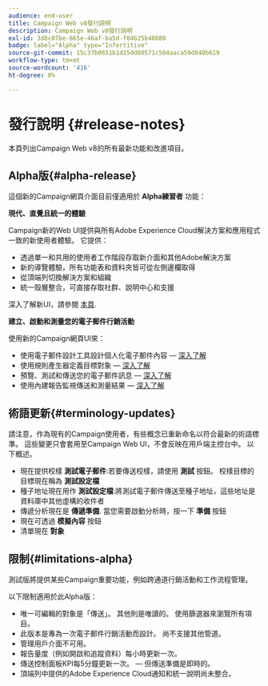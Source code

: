 ```yaml
---
audience: end-user
title: Campaign Web v8發行說明
description: Campaign Web v8發行說明
exl-id: 3d8c07be-665e-46af-ba5d-f04b25b40880
badge: label="Alpha" type="Infertitive"
source-git-commit: 15c37b0651b1d15dd80571c504aaca59d848b619
workflow-type: tm+mt
source-wordcount: '416'
ht-degree: 0%

---
```



# 發行說明 {#release-notes}

本頁列出Campaign Web v8的所有最新功能和改進項目。

## Alpha版{#alpha-release}

這個新的Campaign網頁介面目前僅適用於 **Alpha練習者** 功能：

**現代、直覺且統一的體驗**

Campaign新的Web UI提供與所有Adobe Experience Cloud解決方案和應用程式一致的新使用者體驗。 它提供：

* 透過單一和共用的使用者工作階段存取新介面和其他Adobe解決方案
* 新的導覽體驗，所有功能表和資料夾皆可從左側邊欄取得
* 從頂端列切換解決方案和組織
* 統一殼層整合，可直接存取社群、說明中心和支援
<!--
No search and pulse notifications in Alpha
-->

深入了解新UI，請參閱 [本頁](../get-started/user-interface.md).

**建立、啟動和測量您的電子郵件行銷活動**

使用新的Campaign網頁UI來：

* 使用電子郵件設計工具設計個人化電子郵件內容 —  [深入了解](../content/edit-content.md)
* 使用規則產生器定義目標對象 —  [深入了解](../audience/about-audiences.md)
* 預覽、測試和傳送您的電子郵件訊息 —  [深入了解](../monitor/prepare-send.md)
* 使用內建報告監視傳送和測量結果 —  [深入了解](../reporting/reports.md)

<!--
add info somewhere to remind users that
* they still have access to their console (+ link to v8 console doc)
* they keep their existing data (example: will be able to use their existing delivery templates to create deliveries)
-->


## 術語更新{#terminology-updates}

請注意，作為現有的Campaign使用者，有些概念已重新命名以符合最新的術語標準。 這些變更只會套用至Campaign Web UI，不會反映在用戶端主控台中。 以下概述。

* 現在提供校樣 **測試電子郵件**:若要傳送校樣，請使用 **測試** 按鈕。 校樣目標的目標現在稱為 **測試設定檔**
* 種子地址現在用作 **測試設定檔**:將測試電子郵件傳送至種子地址，這些地址是資料庫中其他虛構的收件者
* 傳遞分析現在是 **傳遞準備**. 當您需要啟動分析時，按一下 **準備** 按鈕
* 現在可透過 **模擬內容** 按鈕
* 清單現在 **對象**

## 限制{#limitations-alpha}

測試版將提供某些Campaign重要功能，例如跨通道行銷活動和工作流程管理。

以下限制適用於此Alpha版：

* 唯一可編輯的對象是「傳送」。 其他則是唯讀的。 使用篩選器來瀏覽所有項目。
* 此版本是專為一次電子郵件行銷活動而設計。 尚不支援其他管道。
* 管理用戶介面不可用。
* 報告量度（例如開啟和追蹤資料）每小時更新一次。
* 傳送控制面板KPI每5分鐘更新一次。  — 但傳送準備是即時的。
* 頂端列中提供的Adobe Experience Cloud通知和統一說明尚未整合。


